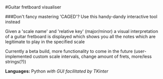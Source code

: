 #Guitar fretboard visualiser

###Don't fancy mastering 'CAGED'? Use this handy-dandy interactive tool instead

Given a 'scale name' and 'relative key' (major/minor) a visual interpretation of a guitar fretboard is displayed which shows you all the notes which are legitimate to play in the specified scale

Currently a beta build, more functionality to come in the future (user-implemented custom scale intervals, change amount of frets, more/less strings(?))

**Languages:** Python *with GUI facilitated by TKinter*
